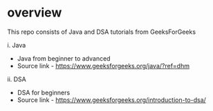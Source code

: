 # overview 
This repo consists of Java and DSA tutorials from GeeksForGeeks

i. Java
- Java from beginner to advanced
- Source link - https://www.geeksforgeeks.org/java/?ref=dhm

ii. DSA
- DSA for beginners
- Source link - https://www.geeksforgeeks.org/introduction-to-dsa/
